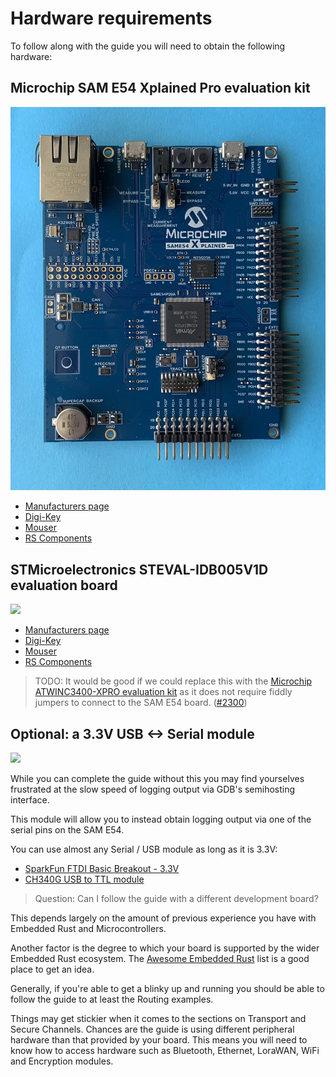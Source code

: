 # Hardware requirements

To follow along with the guide you will need to obtain the following hardware:

## Microchip SAM E54 Xplained Pro evaluation kit

<!--  ![Microchip SAM E54 Xplained Pro evaluation kit](atsame54-xpro.jpg "Picture of a Microchip SAM E54 Xplained Pro evaluation kit") -->

<img src="atsame54-xpro.jpg" style="width: 600px;" />

* [Manufacturers page](https://www.microchip.com/en-us/development-tool/atsame54-xpro)
* [Digi-Key](https://www.digikey.com/en/products/detail/microchip-technology/ATSAME54-XPRO/7354381)
* [Mouser](https://www.mouser.com/c/?q=ATSAME54-XPRO)
* [RS Components](https://uk.rs-online.com/web/p/microcontroller-development-tools/1449434/)


## STMicroelectronics STEVAL-IDB005V1D evaluation board

<!-- ![STMicroelectronics STEVAL-IDB005V1D evaluation board](https://www.st.com/bin/ecommerce/api/image.PF262531.en.feature-description-include-personalized-no-cpn-large.jpg "Picture of a STMicroelectronics STEVAL-IDB005V1D evaluation board") -->

<img src="https://www.st.com/bin/ecommerce/api/image.PF262531.en.feature-description-include-personalized-no-cpn-large.jpg" style="width: 600px;" />


* [Manufacturers page](https://www.st.com/en/evaluation-tools/steval-idb005v1d.html)
* [Digi-Key](https://www.digikey.com/en/products/detail/stmicroelectronics/5874030)
* [Mouser](https://www.mouser.com/c/?q=STEVAL-IDB005V1D)
* [RS Components](https://uk.rs-online.com/web/p/communication-wireless-development-tools/1961755/)


> TODO: It would be good if we could replace this with the [Microchip ATWINC3400-XPRO evaluation kit](https://www.microchip.com/en-us/development-tool/ATWINC3400-XPRO) as it does not require fiddly jumpers to connect to the SAM E54 board. ([#2300](https://github.com/ockam-network/ockam/issues/2300))


## Optional: a 3.3V USB <-> Serial module

<!-- ![SparkFun FTDI Basic Breakout](https://docs.rust-embedded.org/discovery/assets/serial.jpg "Picture of a SparkFun FTDI Basic Breakout board") -->

<img src="https://docs.rust-embedded.org/discovery/assets/serial.jpg" style="width: 600px;" />


While you can complete the guide without this you may find yourselves frustrated at the slow speed of logging output via GDB's semihosting interface.

This module will allow you to instead obtain logging output via one of the serial pins on the SAM E54.

You can use almost any Serial / USB module as long as it is 3.3V:

* [SparkFun FTDI Basic Breakout - 3.3V](https://www.sparkfun.com/products/9873)
* [CH340G USB to TTL module](https://www.aliexpress.com/wholesale?SearchText=CH340G)



> Question: Can I follow the guide with a different development board?

This depends largely on the amount of previous experience you have with Embedded Rust and Microcontrollers.

Another factor is the degree to which your board is supported by the wider Embedded Rust ecosystem. The [Awesome Embedded Rust] list is a good place to get an idea.

Generally, if you're able to get a blinky up and running you should be able to follow the guide to at least the Routing examples.

Things may get stickier when it comes to the sections on Transport and Secure Channels. Chances are the guide is using different peripheral hardware than that provided by your board. This means you will need to know how to access hardware such as Bluetooth, Ethernet, LoraWAN, WiFi and Encryption modules.

[Awesome Embedded Rust]: https://github.com/rust-embedded/awesome-embedded-rust
